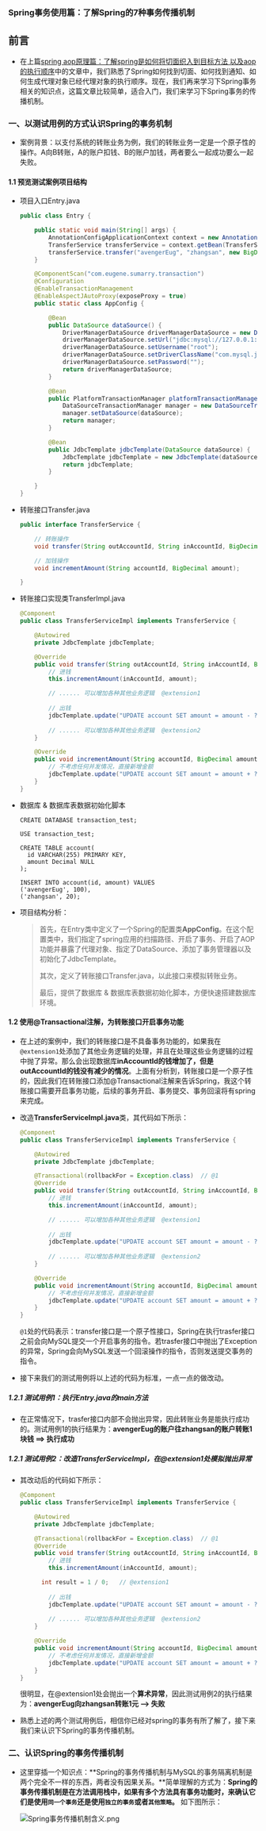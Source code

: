 ### Spring事务使用篇：了解Spring的7种事务传播机制

## 前言

* 在上篇[spring aop原理篇：了解spring是如何将切面织入到目标方法 以及aop的执行顺序](1)中的文章中，我们熟悉了Spring如何找到切面、如何找到通知、如何生成代理对象已经代理对象的执行顺序。现在，我们再来学习下Spring事务相关的知识点，这篇文章比较简单，适合入门，我们来学习下Spring事务的传播机制。

### 一、以测试用例的方式认识Spring的事务机制

* 案例背景：以支付系统的转账业务为例，我们的转账业务一定是一个原子性的操作。A向B转账，A的账户扣钱、B的账户加钱，两者要么一起成功要么一起失败。

#### 1.1 预览测试案例项目结构

* 项目入口Entry.java

  ```java
  public class Entry {
  
      public static void main(String[] args) {
          AnnotationConfigApplicationContext context = new AnnotationConfigApplicationContext(AppConfig.class);
          TransferService transferService = context.getBean(TransferService.class);
          transferService.transfer("avengerEug", "zhangsan", new BigDecimal("1"));
      }
  
      @ComponentScan("com.eugene.sumarry.transaction")
      @Configuration
      @EnableTransactionManagement
      @EnableAspectJAutoProxy(exposeProxy = true)
      public static class AppConfig {
  
          @Bean
          public DataSource dataSource() {
              DriverManagerDataSource driverManagerDataSource = new DriverManagerDataSource();
              driverManagerDataSource.setUrl("jdbc:mysql://127.0.0.1:3306/transaction_test?useUnicode=true&characterEncoding=utf-8&useSSL=false&allowMultiQueries=true");
              driverManagerDataSource.setUsername("root");
              driverManagerDataSource.setDriverClassName("com.mysql.jdbc.Driver");
              driverManagerDataSource.setPassword("");
              return driverManagerDataSource;
          }
  
          @Bean
          public PlatformTransactionManager platformTransactionManager(DataSource dataSource) {
              DataSourceTransactionManager manager = new DataSourceTransactionManager();
              manager.setDataSource(dataSource);
              return manager;
          }
  
          @Bean
          public JdbcTemplate jdbcTemplate(DataSource dataSource) {
              JdbcTemplate jdbcTemplate = new JdbcTemplate(dataSource);
              return jdbcTemplate;
          }
  
      }
  }
  ```

* 转账接口Transfer.java

  ```java
  public interface TransferService {
  
      // 转账操作
      void transfer(String outAccountId, String inAccountId, BigDecimal amount);
  
      // 加钱操作
      void incrementAmount(String accountId, BigDecimal amount);
  
  }
  ```

* 转账接口实现类TransferImpl.java

  ```java
  @Component
  public class TransferServiceImpl implements TransferService {
  
      @Autowired
      private JdbcTemplate jdbcTemplate;
  
      @Override
      public void transfer(String outAccountId, String inAccountId, BigDecimal amount) {
          // 进钱
          this.incrementAmount(inAccountId, amount);
  
          // ...... 可以增加各种其他业务逻辑  @extension1
          
          // 出钱
          jdbcTemplate.update("UPDATE account SET amount = amount - ? WHERE id = ?", amount, outAccountId);
          
          // ...... 可以增加各种其他业务逻辑  @extension2
      }
  
      @Override
      public void incrementAmount(String accountId, BigDecimal amount) {
          // 不考虑任何并发情况，直接新增金额
          jdbcTemplate.update("UPDATE account SET amount = amount + ? WHERE id = ?", amount, accountId);
      }
  }
  ```

* 数据库 & 数据库表数据初始化脚本

  ```mysql
  CREATE DATABASE transaction_test;
  
  USE transaction_test;
  
  CREATE TABLE account(
    id VARCHAR(255) PRIMARY KEY,
    amount Decimal NULL
  );
  
  INSERT INTO account(id, amount) VALUES
  ('avengerEug', 100),
  ('zhangsan', 20);
  ```

  

* 项目结构分析：

  > 首先，在Entry类中定义了一个Spring的配置类**AppConfig**。在这个配置类中，我们指定了spring应用的扫描路径、开启了事务、开启了AOP功能并暴露了代理对象、指定了DataSource、添加了事务管理器以及初始化了JdbcTemplate。
  >
  > 其次，定义了转账接口Transfer.java，以此接口来模拟转账业务。
  >
  > 最后，提供了数据库 & 数据库表数据初始化脚本，方便快速搭建数据库环境。

#### 1.2 使用@Transactional注解，为转账接口开启事务功能

* 在上述的案例中，我们的转账接口是不具备事务功能的，如果我在`@extension1`处添加了其他业务逻辑的处理，并且在处理这些业务逻辑的过程中抛了异常。那么会出现数据库**inAccountId的钱增加了，但是outAccountId的钱没有减少的情况**。上面有分析到，转账接口是一个原子性的，因此我们在转账接口添加@Transactional注解来告诉Spring，我这个转账接口需要开启事务功能，后续的事务开启、事务提交、事务回滚将有spring来完成。

* 改造**TransferServiceImpl.java**类，其代码如下所示：

  ```java
  @Component
  public class TransferServiceImpl implements TransferService {
  
      @Autowired
      private JdbcTemplate jdbcTemplate;
  
      @Transactional(rollbackFor = Exception.class)  // @1
      @Override
      public void transfer(String outAccountId, String inAccountId, BigDecimal amount) {
          // 进钱
          this.incrementAmount(inAccountId, amount);
  
          // ...... 可以增加各种其他业务逻辑  @extension1
          
          // 出钱
          jdbcTemplate.update("UPDATE account SET amount = amount - ? WHERE id = ?", amount, outAccountId);
          
          // ...... 可以增加各种其他业务逻辑  @extension2
      }
  
      @Override
      public void incrementAmount(String accountId, BigDecimal amount) {
          // 不考虑任何并发情况，直接新增金额
          jdbcTemplate.update("UPDATE account SET amount = amount + ? WHERE id = ?", amount, accountId);
      }
  }
  ```

  `@1`处的代码表示：transfer接口是一个原子性接口，Spring在执行trasfer接口之前会向MySQL提交一个开启事务的指令。若trasfer接口中抛出了Exception的异常，Spring会向MySQL发送一个回滚操作的指令，否则发送提交事务的指令。

* 接下来我们的测试用例将以上述的代码为标准，一点一点的做改动。

##### 1.2.1 测试用例1：执行Entry.java的main方法

* 在正常情况下，trasfer接口内部不会抛出异常，因此转账业务是能执行成功的。测试用例1的执行结果为：**avengerEug的账户往zhangsan的账户转账1块钱  ==> 执行成功**

##### 1.2.1 测试用例2：改造TransferServiceImpl，在@extension1处模拟抛出异常

* 其改动后的代码如下所示：

  ```java
  @Component
  public class TransferServiceImpl implements TransferService {
  
      @Autowired
      private JdbcTemplate jdbcTemplate;
  
      @Transactional(rollbackFor = Exception.class)  // @1
      @Override
      public void transfer(String outAccountId, String inAccountId, BigDecimal amount) {
          // 进钱
          this.incrementAmount(inAccountId, amount);
  
  	    int result = 1 / 0;   // @extension1
          
          // 出钱
          jdbcTemplate.update("UPDATE account SET amount = amount - ? WHERE id = ?", amount, outAccountId);
          
          // ...... 可以增加各种其他业务逻辑  @extension2
      }
  
      @Override
      public void incrementAmount(String accountId, BigDecimal amount) {
          // 不考虑任何并发情况，直接新增金额
          jdbcTemplate.update("UPDATE account SET amount = amount + ? WHERE id = ?", amount, accountId);
      }
  }
  ```

  很明显，在@extension1处会抛出一个**算术异常**，因此测试用例2的执行结果为：**avengerEug向zhangsan转账1元 --> 失败**

* 熟悉上述的两个测试用例后，相信你已经对spring的事务有所了解了，接下来我们来认识下Spring的事务传播机制。

### 二、认识Spring的事务传播机制

* 这里穿插一个知识点：**Spring的事务传播机制与MySQL的事务隔离机制是两个完全不一样的东西，两者没有因果关系。**简单理解的方式为：**Spring的事务传播机制是在方法调用栈中，如果有多个方法具有事务功能时，来确认它们是使用`同一个事务`还是使用`独立的事务`或者`其他策略`。** 如下图所示：

  ![Spring事务传播机制含义.png](Spring事务传播机制含义.png)



